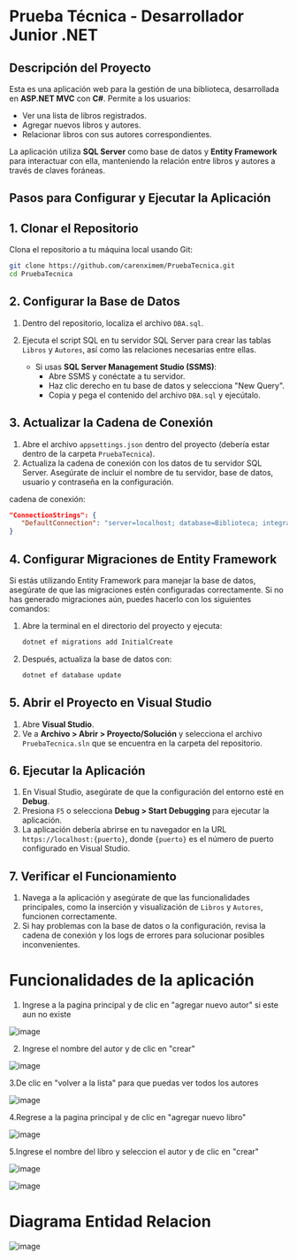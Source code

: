 # Prueba Técnica - Desarrollador Junior .NET

## Descripción del Proyecto

Esta es una aplicación web para la gestión de una biblioteca, desarrollada en **ASP.NET MVC** con **C#**. Permite a los usuarios:
- Ver una lista de libros registrados.
- Agregar nuevos libros y autores.
- Relacionar libros con sus autores correspondientes.

La aplicación utiliza **SQL Server** como base de datos y **Entity Framework** para interactuar con ella, manteniendo la relación entre libros y autores a través de claves foráneas.

## Pasos para Configurar y Ejecutar la Aplicación


## 1. Clonar el Repositorio
Clona el repositorio a tu máquina local usando Git:

```bash
git clone https://github.com/carenximem/PruebaTecnica.git
cd PruebaTecnica
```

## 2. Configurar la Base de Datos
1. Dentro del repositorio, localiza el archivo `DBA.sql`.
2. Ejecuta el script SQL en tu servidor SQL Server para crear las tablas `Libros` y `Autores`, así como las relaciones necesarias entre ellas.

   - Si usas **SQL Server Management Studio (SSMS)**:
     - Abre SSMS y conéctate a tu servidor.
     - Haz clic derecho en tu base de datos y selecciona "New Query".
     - Copia y pega el contenido del archivo `DBA.sql` y ejecútalo.

## 3. Actualizar la Cadena de Conexión
1. Abre el archivo `appsettings.json` dentro del proyecto (debería estar dentro de la carpeta `PruebaTecnica`).
2. Actualiza la cadena de conexión con los datos de tu servidor SQL Server. Asegúrate de incluir el nombre de tu servidor, base de datos, usuario y contraseña en la configuración.

 cadena de conexión:
   ```json
   "ConnectionStrings": {
      "DefaultConnection": "server=localhost; database=Biblioteca; integrated security=true; TrustServerCertificate=True;"
   }
   ```

## 4. Configurar Migraciones de Entity Framework 
Si estás utilizando Entity Framework para manejar la base de datos, asegúrate de que las migraciones estén configuradas correctamente. Si no has generado migraciones aún, puedes hacerlo con los siguientes comandos:

1. Abre la terminal en el directorio del proyecto y ejecuta:
   ```bash
   dotnet ef migrations add InitialCreate
   ```
2. Después, actualiza la base de datos con:
   ```bash
   dotnet ef database update
   ```

## 5. Abrir el Proyecto en Visual Studio
1. Abre **Visual Studio**.
2. Ve a **Archivo > Abrir > Proyecto/Solución** y selecciona el archivo `PruebaTecnica.sln` que se encuentra en la carpeta del repositorio.

## 6. Ejecutar la Aplicación
1. En Visual Studio, asegúrate de que la configuración del entorno esté en **Debug**.
2. Presiona `F5` o selecciona **Debug > Start Debugging** para ejecutar la aplicación.
3. La aplicación debería abrirse en tu navegador en la URL `https://localhost:{puerto}`, donde `{puerto}` es el número de puerto configurado en Visual Studio.

## 7. Verificar el Funcionamiento
1. Navega a la aplicación y asegúrate de que las funcionalidades principales, como la inserción y visualización de `Libros` y `Autores`, funcionen correctamente.
2. Si hay problemas con la base de datos o la configuración, revisa la cadena de conexión y los logs de errores para solucionar posibles inconvenientes.

# Funcionalidades de la aplicación
 1. Ingrese a la pagina principal y   de clic en "agregar nuevo autor"  si este aun no existe

![image](https://github.com/user-attachments/assets/ff24b06b-42c1-4207-8c53-7ad97155dcb2)

2. Ingrese el nombre del autor y de clic en "crear"
   
![image](https://github.com/user-attachments/assets/d02df6ff-78db-4c9d-bb22-616b75a15c11)

3.De clic en "volver a la lista" para que puedas ver todos los autores

![image](https://github.com/user-attachments/assets/a3f4d9c8-b9fa-4cd4-9357-a3f2eaf832a5)

4.Regrese a la pagina principal y de clic en "agregar nuevo libro"

![image](https://github.com/user-attachments/assets/9cfd9215-7a6a-4541-8685-b065cd83ab73)

5.Ingrese el nombre del libro y seleccion el autor y de clic en "crear"

![image](https://github.com/user-attachments/assets/cfa25121-c4be-4bbb-a5ca-a45f986cb1ec)

![image](https://github.com/user-attachments/assets/f73a7ce1-ff0a-4fc5-8751-70fde6e5b07a)


# Diagrama Entidad Relacion

![image](https://github.com/user-attachments/assets/c913542f-9dd6-4431-95a3-22a1ae5bc204)



